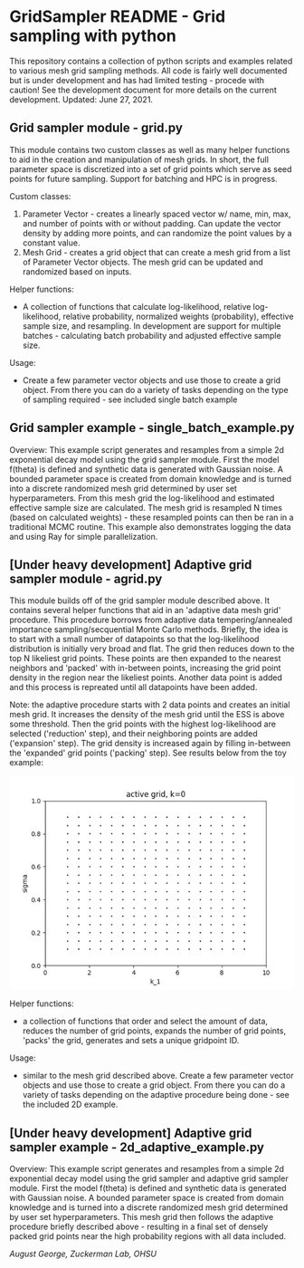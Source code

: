 # GridSampler README - Grid sampling with python
This repository contains a collection of python scripts and examples related to various mesh grid sampling methods. All code is fairly well documented but is under development and has had limited testing - procede with caution! See the development document for more details on the current development. Updated: June 27, 2021.

## Grid sampler module - grid.py
This module contains two custom classes as well as many helper functions to aid in the creation and manipulation of mesh grids. In short, the full parameter space is discretized into a set of grid points which serve as seed points for future sampling.  Support for batching and HPC is in progress.

Custom classes: 
1. Parameter Vector - creates a linearly spaced vector w/ name, min, max, and number of points with or without padding. Can update the vector density by adding more points, and can randomize the point values by a constant value. 
2. Mesh Grid - creates a grid object that can create a mesh grid from a list of Parameter Vector objects. The mesh grid can be updated and randomized based on inputs. 

Helper functions:
* A collection of functions that calculate log-likelihood, relative log-likelihood, relative probability, normalized weights (probability), effective sample size, and resampling. In development are support for multiple batches - calculating batch probability and adjusted effective sample size.

Usage: 
* Create a few parameter vector objects and use those to create a grid object. From there you can do a variety of tasks depending on the type of sampling required - see included single batch example 

## Grid sampler example - single_batch_example.py
Overview: This example script generates and resamples from a simple 2d exponential decay model using the grid sampler module. First the model f(theta) is defined and synthetic data is generated with Gaussian noise. A bounded parameter space is created from domain knowledge and is turned into a discrete randomized mesh grid determined by user set hyperparameters. From this mesh grid the log-likelihood and estimated effective sample size are calculated. The mesh grid is resampled N times (based on calculated weights) - these resampled points can then be ran in a traditional MCMC routine. This example also demonstrates logging the data and using Ray for simple parallelization.

## [Under heavy development] Adaptive grid sampler module - agrid.py 
This module builds off of the grid sampler module described above. It contains several helper functions that aid in an 'adaptive data mesh grid' procedure. This procedure borrows from adaptive data tempering/annealed importance sampling/secquential Monte Carlo methods. Briefly, the idea is to start with a small number of datapoints so that the log-likelihood distribution is initially very broad and flat. The grid then reduces down to the top N likeliest grid points. These points are then expanded to the nearest neighbors and 'packed' with in-between points, increasing the grid point density in the region near the likeliest points. Another data point is added and this process is repreated until all datapoints have been added. 

Note: the adaptive procedure starts with 2 data points and creates an initial mesh grid. It increases the density of the mesh grid until the ESS is above some threshold. Then the grid points with the highest log-likelihood are selected ('reduction' step), and their neighboring points are added ('expansion' step). The grid density is increased again by filling in-between the 'expanded' grid points ('packing' step). See results below from the toy example:

![](animation.gif)

Helper functions:
* a collection of functions that order and select the amount of data, reduces the number of grid points, expands the number of grid points, 'packs' the grid, generates and sets a unique gridpoint ID.
    
Usage:
* similar to the mesh grid described above. Create a few parameter vector objects and use those to create a grid object. From there you can do a variety of tasks depending on the adaptive procedure being done - see the included 2D example.

## [Under heavy development] Adaptive grid sampler example - 2d_adaptive_example.py
Overview: This example script generates and resamples from a simple 2d exponential decay model using the grid sampler and adaptive grid sampler module. First the model f(theta) is defined and synthetic data is generated with Gaussian noise. A bounded parameter space is created from domain knowledge and is turned into a discrete randomized mesh grid determined by user set hyperparameters. This mesh grid then follows the adaptive procedure briefly described above - resulting in a final set of densely packed grid points near the high probability regions with all data included. 

*August George, Zuckerman Lab, OHSU*
